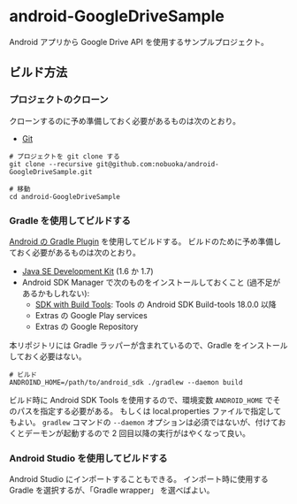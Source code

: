 android-GoogleDriveSample
===================================

Android アプリから Google Drive API を使用するサンプルプロジェクト。

## ビルド方法

### プロジェクトのクローン

クローンするのに予め準備しておく必要があるものは次のとおり。
* [Git](http://git-scm.com/)

```
# プロジェクトを git clone する
git clone --recursive git@github.com:nobuoka/android-GoogleDriveSample.git

# 移動
cd android-GoogleDriveSample
```

### Gradle を使用してビルドする

[Android の Gradle Plugin](http://tools.android.com/tech-docs/new-build-system) を使用してビルドする。
ビルドのために予め準備しておく必要があるものは次のとおり。
* [Java SE Development Kit](http://www.oracle.com/technetwork/java/javase/downloads/index.html) (1.6 か 1.7)
* Android SDK Manager で次のものをインストールしておくこと (過不足があるかもしれない):
  * [SDK with Build Tools](http://developer.android.com/sdk/index.html): Tools の Android SDK Build-tools 18.0.0 以降
  * Extras の Google Play services
  * Extras の Google Repository

本リポジトリには Gradle ラッパーが含まれているので、Gradle をインストールしておく必要はない。

```
# ビルド
ANDROIND_HOME=/path/to/android_sdk ./gradlew --daemon build
```

ビルド時に Android SDK Tools を使用するので、環境変数 `ANDROID_HOME` でそのパスを指定する必要がある。
もしくは local.properties ファイルで指定してもよい。
`gradlew` コマンドの `--daemon` オプションは必須ではないが、付けておくとデーモンが起動するので 2 回目以降の実行がはやくなって良い。

### Android Studio を使用してビルドする

Android Studio にインポートすることもできる。
インポート時に使用する Gradle を選択するが、「Gradle wrapper」 を選べばよい。
